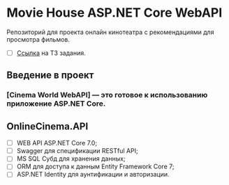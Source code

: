 # Movie House ASP.NET Core WebAPI
Репозиторий для проекта онлайн кинотеатра с рекомендациями для просмотра фильмов.
- [ ] [Ссылка](https://tungsten-sphere-ea3.notion.site/906bf42eab164ef9b4eb752c492ec2b3) на ТЗ задания.

## Введение в проект
### [Cinema World WebAPI] — это готовое к использованию приложение ASP.NET Core.


## OnlineCinema.API
- [ ] WEB API ASP.NET Core 7.0;
- [ ] Swagger для спецификации RESTful API;
- [ ] MS SQL Субд для хранения данных;
- [ ] ORM для доступа к данным Entity Framework Core 7;
- [ ] ASP.NET Identity для аунтификации и авторизации.
